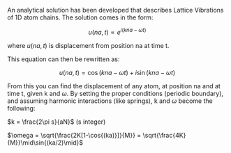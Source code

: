 

An analytical solution has been developed that describes Lattice Vibrations of 1D
atom chains. The solution comes in the form:



$$
u(na,t) \propto e^{i(kna-\omega t)}
$$



where $u(na,t)$ is displacement from position na at time t.

This equation can then be rewritten as:



$$
u\left (na,t\right ) = \cos{(k na - \omega t)} + i\sin{(k na - \omega t)}
$$



From this you can find the displacement of any atom, at position na and at time t, given k and $\omega$.
By setting the proper conditions (periodic boundary), and assuming harmonic
interactions (like springs), k and $\omega$ become the following:



$k = \frac{2\pi s}{aN}$   (s integer)


$\omega = \sqrt{\frac{2K[1-\cos{(ka)}]}{M}} = \sqrt{\frac{4K}{M}}\mid\sin{(ka/2)\mid}$

